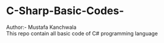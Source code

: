# C-Sharp-Basic-Codes-
Author:- Mustafa Kanchwala <br>
This repo contain all basic code of C# programming language 
